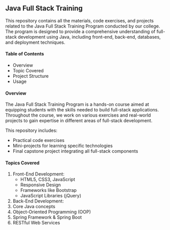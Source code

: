 <h2>Java Full Stack Training</h2>

<p>This repository contains all the materials, code exercises, and projects related to the Java Full Stack Training Program conducted by our college. The program is designed to provide a comprehensive understanding of full-stack development using Java, including front-end, back-end, databases, and deployment techniques.</p>

<h4>Table of Contents</h4>
<ul>
  <li>Overview</li>
  <li>Topic Covered</li>
  <li>Project Structure</li>
  <li>Usage</li>
</ul>

<h4>Overview</h4>
<p>The Java Full Stack Training Program is a hands-on course aimed at equipping students with the skills needed to build full-stack applications. Throughout the course, we work on various exercises and real-world projects to gain expertise in different areas of full-stack development.</p>
<p>This repository includes:</p>
<ul>
  <li>Practical code exercises</li>
  <li>Mini-projects for learning specific technologies</li>
  <li>Final capstone project integrating all full-stack components</li>
</ul>

<h4>Topics Covered</h4>
<ol>
  <li>
    Front-End Development:
    <ul>
      <li>HTML5, CSS3, JavaScript</li>
      <li>Responsive Design</li>
      <li>Frameworks like Bootstrap</li>
      <li>JavaScript Libraries (jQuery)</li>
    </ul>
  </li>
  <li>
    Back-End Development:
    <li>Core Java concepts</li>
    <li>Object-Oriented Programming (OOP)</li>
    <li>Spring Framework & Spring Boot</li>
    <li>RESTful Web Services</li>
  </li>
</ol>
